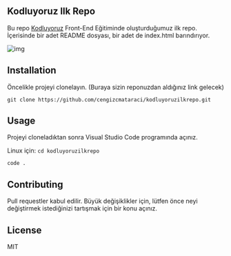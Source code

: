 Kodluyoruz Ilk Repo
---
Bu repo [Kodluyoruz](www.kodluyoruz.org) Front-End Eğitiminde oluşturduğumuz ilk repo. İçerisinde bir adet README dosyası, bir adet de index.html barındırıyor.

![img](http://"C:\Users\HP\Downloads\markdown.png")

Installation
---
Öncelikle projeyi clonelayın. (Buraya sizin reponuzdan aldığınız link gelecek)

``git clone https://github.com/cengizcmataraci/kodluyoruzilkrepo.git``

Usage
---
Projeyi cloneladıktan sonra Visual Studio Code programında açınız.

Linux için:
``cd kodluyoruzilkrepo``

``code .``

Contributing
---
Pull requestler kabul edilir. Büyük değişiklikler için, lütfen önce neyi değiştirmek istediğinizi tartışmak için bir konu açınız.

License
---
MIT